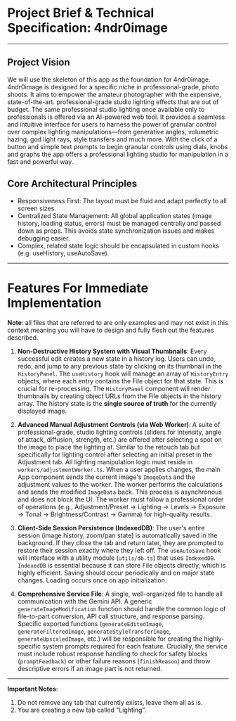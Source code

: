 # Project Brief & Technical Specification: 4ndr0image

---

## Project Vision

We will use the skeleton of this app as the foundation for 4ndr0image. 4ndr0image  is designed for a specific niche in professional-grade, photo shoots. It aims to empower the amateur photographer with the expensive, state-of-the-art. professional-grade studio lighting effects that are out of budget. The same professional studio lighting once available only to professionals is offered via an AI-powered web tool. It provides a seamless and intuitive interface for users to harness the power of granular control over complex lighting manipulations—from generative angles, volumetric hazing, god light rays, style transfers and much more. With the click of a button and simple text prompts to begin granular controls using dials, knobs and graphs the app offers a professional lighting studio for manipulation in a fast and powerful way.

## Core Architectural Principles

- Responsiveness First: The layout must be fluid and adapt perfectly to all screen sizes.
- Centralized State Management: All global application states (image history, loading status, errors) must be managed centrally and passed down as props. This avoids state synchronization issues and makes debugging easier. 
- Complex, related state logic should be encapsulated in custom hooks (e.g. useHistory, useAutoSave).

---

# Features For Immediate Implementation

**Note**: all files that are referred to are only examples and may not exist in this context meaning you will have to design and fully flesh out the features described.
 
1. **Non-Destructive History System with Visual Thumbnails**: Every successful edit creates a new state in a history log. Users can undo, redo, and jump to any previous state by clicking on its thumbnail in the `HistoryPanel`. The `useHistory` hook will manage an array of `HistoryEntry` objects, where each entry contains the File object for that state. This is crucial for re-processing. The `HistoryPanel` component will render thumbnails by creating object URLs from the File objects in the history array. The history state is the **single source of truth** for the currently displayed image.

2. **Advanced Manual Adjustment Controls (via Web Worker)**: A suite of professional-grade, studio lighting controls (sliders for Intensity, angle of attack, diffusion, strength, etc.) are offered after selecting a spot on the image to place the lighting at. Similar to the retouch tab but specifically for lighting control after selecting an initial preset in the Adjustment tab. All lighting manipulation logic must reside in `workers/adjustmentWorker.ts`. When a user applies changes, the main App component sends the current image's `ImageData` and the adjustment values to the worker. The worker performs the calculations and sends the modified `ImageData` back. This process is asynchronous and does not block the UI. The worker must follow a professional order of operations (e.g., Adjustment/Preset -> Lighting -> Levels -> Exposure -> Tonal -> Brightness/Contrast -> Gamma) for high-quality results.

3. **Client-Side Session Persistence (IndexedDB)**: The user's entire session (image history, zoom/pan state) is automatically saved in the background. If they close the tab and return later, they are prompted to restore their session exactly where they left off. The `useAutoSave` hook will interface with a utility module (`utils/db.ts`) that uses `IndexedDB`. `IndexedDB` is essential because it can store File objects directly, which is highly efficient. Saving should occur periodically and on major state changes. Loading occurs once on app initialization.

4. **Comprehensive Service File**: A single, well-organized file to handle all communication with the Gemini API. A generic `generateImageModification` function should handle the common logic of file-to-part conversion, API call structure, and response parsing. Specific exported functions (`generateEditedImage`, `generateFilteredImage`, `generateStyleTransferImage`, `generateUpscaledImage`, etc.) will be responsible for creating the highly-specific system prompts required for each feature. Crucially, the service must include robust response handling to check for safety blocks (`promptFeedback`) or other failure reasons (`finishReason`) and throw descriptive errors if an image part is not returned.

---

**Important Notes**:
1. Do not remove any tab that currently exists, leave them all as is.
2. You are creating a new tab called "Lighting".
